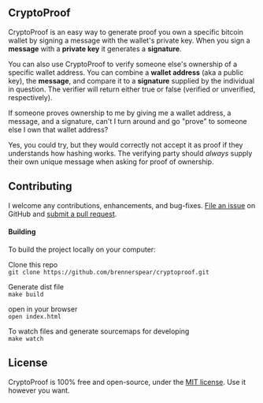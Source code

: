 CryptoProof
------
CryptoProof is an easy way to generate proof you own a specific bitcoin wallet by signing a message with the wallet's private key. When you sign a **message** with a **private key** it generates a **signature**.

You can also use CryptoProof to verify someone else's ownership of a specific wallet address. You can combine a **wallet address** (aka a  public key), the **message**, and compare it to a **signature** supplied by the individual in question. The verifier will return either true or false (verified or unverified, respectively).

If someone proves ownership to me by giving me a wallet address, a message, and a signature, can't I turn around and go "prove" to someone else I own that wallet address?

Yes, you could try, but they would correctly not accept it as proof if they understands how hashing works.
The verifying party should *always* supply their own unique message when asking for proof of ownership.



Contributing
-------
I welcome any contributions, enhancements, and bug-fixes. [File an issue](https://github.com/brennerspear/cryptoproof/issues) on GitHub and [submit a pull request](https://github.com/brennerspear/cryptoproof/pulls).

#### Building

To build the project locally on your computer:

Clone this repo <br>
`git clone https://github.com/brennerspear/cryptoproof.git`

Generate dist file<br>
`make build`
    
open in your browser<br>
`open index.html`

To watch files and generate sourcemaps for developing<br>
`make watch`

License
----
CryptoProof is 100% free and open-source, under the [MIT license](https://github.com/brennerspear/cryptoproof/blob/master/LICENSE). Use it however you want.
